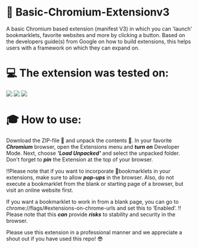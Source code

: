 # :gift: Basic-Chromium-Extensionv3

A basic Chromium based extension (manifest V3) in which you can 'launch' bookmarklets, favorite websites and more by clicking a button. Based on the developers guide(s) from Google on how to build extensions, this helps users with a framework on which they can expand on.

# :computer: The extension was tested on:
<p float="left">
<img src="https://img.shields.io/badge/Brave-FF7139?style=for-the-badge&logo=Brave&logoColor=white">
<img src="https://img.shields.io/badge/Google_chrome-4285F4?style=for-the-badge&logo=Google-chrome&logoColor=white">
<img src="https://img.shields.io/badge/Microsoft_Edge-0078D7?style=for-the-badge&logo=Microsoft-edge&logoColor=white">
<br>
  
# :mortar_board: How to use:
Download the ZIP-file :file_folder: and unpack the contents :open_file_folder:. 
In your favorite ***Chromium*** browser, open the Extensions menu and ***turn on*** Developer Mode. 
Next, choose ***'Load Unpacked'*** and select the unpacked folder. Don't forget to ***pin*** the Extension at the top of your browser.

:bangbang:Please note that if you want to incorporate :bookmark:bookmarklets in your extensions, make sure to allow ***pop-ups*** in the browser. 
Also, do not execute a bookmarklet from the blank or starting page of a browser, but visit an online website first. 

If you want a bookmarklet to work in from a blank page, you can go to chrome://flags/#extensions-on-chrome-urls and set this to ‘Enabled’. :bangbang:Please note that this ***can*** provide ***risks*** to stability and security in the browser. 

Please use this extension in a professional manner and we appreciate a shout out if you have used this repo! :sunglasses: 


